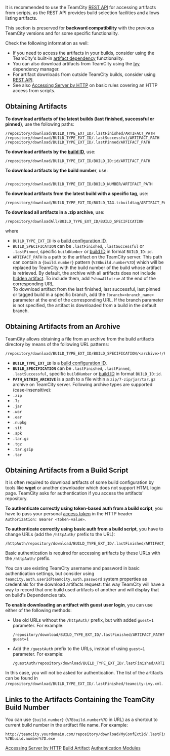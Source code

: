 [//]: # (title: Patterns for Accessing Build Artifacts)
[//]: # (auxiliary-id: Patterns for Accessing Build Artifacts)

<warning>

It is recommended to use the TeamCity [REST API](https://www.jetbrains.com/help/teamcity/rest/manage-finished-builds.html#Get+Build+Artifacts) for accessing artifacts from scripts, as the REST API provides build selection facilities and allows listing artifacts.
</warning>

This section is preserved for __backward compatibility__ with the previous TeamCity versions and for some specific functionality.

Check the following information as well:
* If you need to access the artifacts in your builds, consider using the TeamCity's built-in [artifact dependency](artifact-dependencies.md) functionality.
* You can also download artifacts from TeamCity using the [Ivy](artifact-dependencies.md#Configuring+Artifact+Dependencies+Using+Ant+Build+Script) dependency manager.
* For artifact downloads from outside TeamCity builds, consider using [REST API](https://www.jetbrains.com/help/teamcity/rest/teamcity-rest-api-documentation.html).
* See also [Accessing Server by HTTP](accessing-server-by-http.md) on basic rules covering an HTTP access from scripts.

## Obtaining Artifacts

__To download artifacts of the latest builds (last finished, successful or pinned)__, use the following paths:

```Shell
/repository/download/BUILD_TYPE_EXT_ID/.lastFinished/ARTIFACT_PATH
/repository/download/BUILD_TYPE_EXT_ID/.lastSuccessful/ARTIFACT_PATH
/repository/download/BUILD_TYPE_EXT_ID/.lastPinned/ARTIFACT_PATH

```

__To download artifacts by the [build ID](build-results-page.md#Internal+Build+ID)__, use:

```Shell
/repository/download/BUILD_TYPE_EXT_ID/BUILD_ID:id/ARTIFACT_PATH

```

__To download artifacts by the build number__, use:

```Shell

/repository/download/BUILD_TYPE_EXT_ID/BUILD_NUMBER/ARTIFACT_PATH

```

__To download artifacts from the latest build with a specific tag__, use:

```Shell
/repository/download/BUILD_TYPE_EXT_ID/BUILD_TAG.tcbuildtag/ARTIFACT_PATH

```

__To download all artifacts in a .zip archive__, use:

```Shell
/repository/downloadAll/BUILD_TYPE_EXT_ID/BUILD_SPECIFICATION

```

where
* `BUILD_TYPE_EXT_ID` is a [build configuration ID](configuring-general-settings.md).
* `BUILD_SPECIFICATION` can be `.lastFinished`, `.lastSuccessful` or `.lastPinned`, specific `buildNumber` or [build ID](build-results-page.md#Internal+Build+ID) in format `BUILD_ID:id`.
* `ARTIFACT_PATH` is a path to the artifact on the TeamCity server. This path can contain a `{build.number}` pattern (`%7Bbuild.number%7D`) which will be replaced by TeamCity with the build number of the build whose artifact is retrieved. By default, the archive with all artifacts does not include [hidden artifact](build-artifact.md#Hidden+Artifacts). To include them, add `?showAll=true` at the end of the corresponding URL.   
To download artifact from the last finished, last successful, last pinned or tagged build in a specific branch, add the `?branch=<branch_name>` parameter at the end of the corresponding URL. If the branch parameter is not specified, the artifact is downloaded from a build in the default branch.
  
## Obtaining Artifacts from an Archive

TeamCity allows obtaining a file from an archive from the build artifacts directory by means of the following URL patterns:

```Shell
/repository/download/BUILD_TYPE_EXT_ID/BUILD_SPECIFICATION/<archive>!/PATH_WITHIN_ARCHIVE

```

* __`BUILD_TYPE_EXT_ID`__ is a [build configuration ID](configuring-general-settings.md).
* __`BUILD_SPECIFICATION`__ can be `.lastFinished`, `.lastPinned`, `.lastSuccessful`, specific `buildNumber` or [build ID](build-results-page.md#Internal+Build+ID) in format `BUILD_ID:id`.
* __`PATH_WITHIN_ARCHIVE`__ is a path to a file within a `zip/7-zip/jar/tar.gz` archive on TeamCity server.
 Following archive types are supported (case-insensitive):
* `.zip`
* `.7z`
* `.jar`
* `.war`
* `.ear`
* `.nupkg`
* `.sit`
* `.apk`
* `.tar.gz`
* `.tgz`
* `.tar.gzip`
* `.tar`

[//]: # (Internal note. Do not delete. "Patterns For Accessing Build Artifactsd243e253.txt")

## Obtaining Artifacts from a Build Script

It is often required to download artifacts of some build configuration by tools like __wget__ or another downloader which does not support HTML login page. TeamCity asks for authentication if you access the artifacts' repository.

__To authenticate correctly using token-based auth from a build script__, you have to pass your personal [access token](configuring-your-user-profile.md#Managing+Access+Tokens) in the HTTP header `Authorization: Bearer <token-value>`.

__To authenticate correctly using basic auth from a build script__, you have to change URLs (add the `/httpAuth/` prefix to the URL):

```Shell
/httpAuth/repository/download/BUILD_TYPE_EXT_ID/.lastFinished/ARTIFACT_PATH

```

Basic authentication is required for accessing artifacts by these URLs with the `/httpAuth/` prefix.

You can use existing TeamCity username and password in basic authentication settings, but consider using `teamcity.auth.userId`/`teamcity.auth.password` system properties as credentials for the download artifacts request: this way TeamCity will have a way to record that one build used artifacts of another and will display that on build's Dependencies tab.

__To enable downloading an artifact with guest user login__, you can use either of the following methods:

*  Use old URLs without the `/httpAuth/` prefix, but with added `guest=1` parameter. For example:

    ```Shell
    /repository/download/BUILD_TYPE_EXT_ID/.lastFinished/ARTIFACT_PATH?guest=1

    ```

* Add the `/guestAuth` prefix to the URLs, instead of using `guest=1` parameter. For example:

    ```Shell
    /guestAuth/repository/download/BUILD_TYPE_EXT_ID/.lastFinished/ARTIFACT_PATH

    ```

In this case, you will not be asked for authentication. The list of the artifacts can be found in `/repository/download/BUILD_TYPE_EXT_ID/.lastFinished/teamcity-ivy.xml`.

## Links to the Artifacts Containing the TeamCity Build Number

You can use `{build.number}` (`%7Bbuild.number%7D` in URL) as a shortcut to current build number in the artifact file name. For example:

```Shell
http://teamcity.yourdomain.com/repository/download/MyConfExtId/.lastFinished/TeamCity-%7Bbuild.number%7D.exe

```

[//]: # (Internal note. Do not delete. "Patterns For Accessing Build Artifactsd243e349.txt")    

<seealso>
        <category ref="extending_tc">
            <a href="accessing-server-by-http.md">Accessing Server by HTTP</a>
        </category>
        <category ref="concepts">
            <a href="build-artifact.md">Build Artifact</a>
            <a href="authentication-modules.md">Authentication Modules</a>
        </category>
</seealso>
